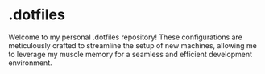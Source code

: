 # .dotfiles
Welcome to my personal .dotfiles repository! These configurations are meticulously crafted to streamline the setup of new machines, allowing me to leverage my muscle memory for a seamless and efficient development environment.
